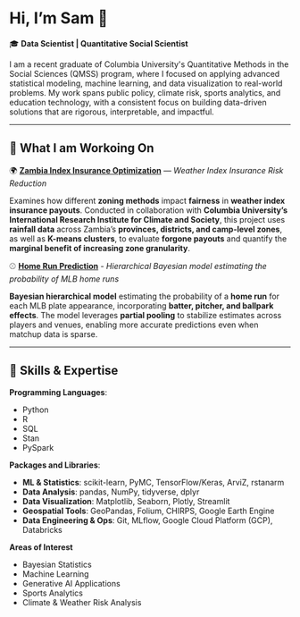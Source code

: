# Hi, I’m Sam 👋  

🎓 **Data Scientist | Quantitative Social Scientist**  

I am a recent graduate of Columbia University's Quantitative Methods in the Social Sciences (QMSS) program, where I focused on applying advanced statistical modeling, machine learning, and data visualization to real-world problems. My work spans public policy, climate risk, sports analytics, and education technology, with a consistent focus on building data-driven solutions that are rigorous, interpretable, and impactful. 

----

## 🔭 What I am Workoing On 

🌍 **[Zambia Index Insurance Optimization](https://github.com/Sam-Gartenstein/zambia-index-insurance-optimization)** — *Weather Index Insurance Risk Reduction*

Examines how different **zoning methods** impact **fairness** in **weather index insurance payouts**. Conducted in collaboration with **Columbia University’s International Research Institute for Climate and Society**, this project uses **rainfall data** across Zambia’s **provinces, districts, and camp-level zones**, as well as **K-means clusters**, to evaluate **forgone payouts** and quantify the **marginal benefit of increasing zone granularity**.

⚾ **[Home Run Prediction](https://github.com/Sam-Gartenstein/home-run-prediction)**  - *Hierarchical Bayesian model estimating the probability of MLB home runs*

**Bayesian hierarchical model** estimating the probability of a **home run** for each MLB plate appearance, incorporating **batter, pitcher, and ballpark effects**. The model leverages **partial pooling** to stabilize estimates across players and venues, enabling more accurate predictions even when matchup data is sparse.

----

## 🧠 Skills & Expertise

**Programming Languages**: 
- Python
- R
- SQL
- Stan
- PySpark  

**Packages and Libraries**:
- **ML & Statistics**: scikit-learn, PyMC, TensorFlow/Keras, ArviZ, rstanarm  
- **Data Analysis**: pandas, NumPy, tidyverse, dplyr  
- **Data Visualization**: Matplotlib, Seaborn, Plotly, Streamlit  
- **Geospatial Tools**: GeoPandas, Folium, CHIRPS, Google Earth Engine  
- **Data Engineering & Ops**: Git, MLflow, Google Cloud Platform (GCP), Databricks  

**Areas of Interest**
- Bayesian Statistics
- Machine Learning
- Generative AI Applications
- Sports Analytics
- Climate & Weather Risk Analysis

